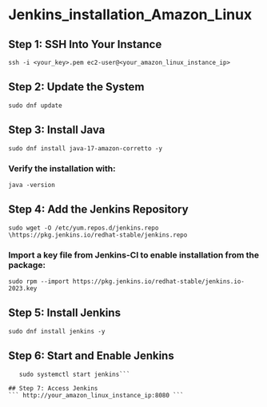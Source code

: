 # Jenkins_installation_Amazon_Linux
## Step 1: SSH Into Your Instance
``` ssh -i <your_key>.pem ec2-user@<your_amazon_linux_instance_ip> ```
## Step 2: Update the System
``` sudo dnf update ```
## Step 3: Install Java
``` sudo dnf install java-17-amazon-corretto -y ```
### Verify the installation with:
``` java -version ```
## Step 4: Add the Jenkins Repository 
``` sudo wget -O /etc/yum.repos.d/jenkins.repo \https://pkg.jenkins.io/redhat-stable/jenkins.repo ```

### Import a key file from Jenkins-CI to enable installation from the package:
``` sudo rpm --import https://pkg.jenkins.io/redhat-stable/jenkins.io-2023.key ```

## Step 5: Install Jenkins
``` sudo dnf install jenkins -y ```

## Step 6: Start and Enable Jenkins
```sudo systemctl enable jenkins
   sudo systemctl start jenkins```

## Step 7: Access Jenkins
``` http://your_amazon_linux_instance_ip:8080 ```

